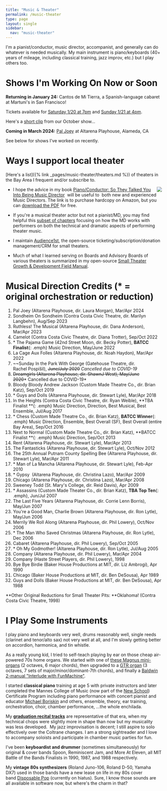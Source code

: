 ```yaml
---
title: "Music & Theater"
permalink: /music-theater
type: page
layout: single
sidebar:
  nav: "music-theater"
---
```


I'm a pianist/conductor, music director, accompanist, and generally
can do whatever is needed musically.  My main instrument is
piano/keyboards (40+ years of mileage, including classical training,
jazz improv, etc.) but I play others too.

# Shows I'm Working On Now or Soon

**Returning in January 24:** Cantos de Mi
Tierra, a Spanish-language cabaret at
Martuni's in San Francisco!

Tickets available for 
[Saturday 1/20 at 7pm](https://www.tickettailor.com/events/livemusic/1057788) and 
[Sunday 1/21 at 4pm](https://www.tickettailor.com/events/livemusic/1057789).

Here's a [short clip](https://www.youtube.com/watch?v=N2782zx_LKw) from our October show...

**Coming in March 2024:** [Pal Joey](https://www.altarena.org/2024-season-announcement/) at Altarena Playhouse, Alameda, CA

See below for shows I've worked on recently.

# Ways I support local theater

[Here's a list]({% link
_pages/music-theater/theaters.md %}) of theaters in the Bay Area I frequent
and/or subscribe to.

<img class="embed-left" align="right" src="https://images-na.ssl-images-amazon.com/images/I/512Xr2Mb7dL._SX331_BO1,204,203,200_.jpg">

-   I hope the advice in my book [Piano/Conductor: So They Talked You
Into Being Music Director](http://pianoconductor.com/)  will be useful
to  both new and experienced Music Directors. The link is to purchase
hardcopy on Amazon, but you can [download the
PDF](/assets/pdf/pianoconductor.pdf) for free.

-   If you're a musical theater actor but not a pianist/MD, you may
find helpful this
[subset of chapters](/assets/pdf/pianoconductor-actor-chapters.pdf)
focusing on how the MD works with performers on both the technical and
dramatic aspects of performing theater music.

-   I maintain [Audience1st](https://www.audience1st.com/), the
open-source ticketing/subscription/donation management/CRM for small
theaters. 

-   Much of what I learned serving on Boards and Advisory Boards of
various theaters is summarized in my open-source [Small Theater Growth & Development Field Manual](https://docs.google.com/document/d/1oh1Z-3zFnCa_uQEoKzkjhGA_kShPf2wY8ZG7FuVJG9g/edit?usp=sharing). 


# Musical Direction Credits (* = original orchestration or reduction)

1. Pal Joey (Altarena Playhouse, dir. Laura Morgan), Mar/Apr 2024
1. Sondheim On Sondheim (Contra Costa Civic Theatre, dir. Marilyn Langbehn), Aug/Sep 2023
1. Ruthless! The Musical (Altarena Playhouse, dir. Dana Anderson), Mar/Apr 2023
1. Camelot (Contra Costa Civic Theatre, dir. Diana Trotter), Sep/Oct 2022
1. \* The Pajama Game (42nd Street Moon, dir. Becky Potter), **BATCC Finalist**{: .emph} Music Direction, May/June 2022
1. La Cage Aux Folles (Altarena Playhouse, dir. Noah Haydon), Mar/Apr 2022
1.  ~~Sunday In the Park With George (Gatehouse Theatre,
dir. Rachel Pospíšil), ~~June/July 2020~~ _Cancelled due to COVID-19_
1.  ~~Dreamgirls (Altarena Playhouse, dir. ShawnJ West), May/June 2020~~* Cancelled due to COVID-19*
1.  Bloody Bloody Andrew Jackson (Custom Made Theatre Co., dir. Brian Katz), Sep/Oct 2019
1.  \* Guys and Dolls (Altarena Playhouse, dir. Stewart Lyle), Mar/Apr 2018
1.  In the Heights (Contra Costa Civic Theatre, dir. Ryan
Weible), **TBA Finalist **{: .emph} Music Direction, Direction, Best Musical, Best Ensemble, Jul/Aug 2017
1.  \* Chess (Custom Made Theatre Co., dir. Brian Katz), **BATCC Winner**{: .emph} Music Direction, Ensemble, Best Overall (SF), Best Overall (entire Bay Area), Sep/Oct 2016
1.  Next to Normal (Custom Made Theatre Co., dir. Brian Katz), **BATCC
Finalist **{: .emph} Music Direction, Sep/Oct 2013
1.  Rent (Altarena Playhouse, dir. Stewart Lyle), Mar/Apr 2013
1.  The Fantasticks (Altarena Playhouse, dir. Stewart Lyle), Oct/Nov 2012
1. The 25th Annual Putnam County Spelling Bee (Altarena Playhouse, dir. Stewart Lyle), Mar/Apr 2011
1. \* Man of La Mancha (Altarena Playhouse, dir. Stewart Lyle), Feb-Apr 2010 
1. \* Gypsy  (Altarena Playhouse, dir. Christina Lazo), Mar/Apr 2009
1. Chicago (Altarena Playhouse, dir. Christina Lazo), Mar/Apr 2008
1. Sweeney Todd (St. Mary's College, dir. Reid Davis), Apr 2009
1. \* Assassins (Custom Made Theater Co., dir. Brian Katz), **TBA Top Ten**{: .emph}, Jun/Jul 2007
1. The Last Five Years (Altarena Playhouse, dir. Corrie Lenn Borris), May/Jun 2007
1. You're a Good Man, Charlie Brown (Altarena Playhouse, dir. Ron Lytle), May/Jun 2006
1. Merrily We Roll Along (Altarena Playhouse, dir. Phil Lowery), Oct/Nov 2006
1. \* The Man Who Saved Christmas (Altarena Playhouse, dir. Ron Lytle), Dec 2006
1. Cabaret (Altarena Playhouse, dir. Phil Lowery), Sep/Oct 2005
1. \* Oh My Godmother! (Altarena Playhouse, dir. Ron Lytle), Jul/Aug 2005
1. Company (Altarena Playhouse, dir. Phil Lowery), Mar/Apr 2004
1. Company (Haste Street Players, dir. Phil Lowery), 1998
1. Bye Bye Birdie (Baker House Productions at MIT, dir. Liz Ambrogi), Apr 1990
1. Chicago (Baker House Productions at MIT, dir. Ben DeSousa), Apr 1989
1. Guys and Dolls (Baker House Productions at MIT, dir. Ben DeSousa), Apr 1988

**Other Original Reductions for Small Theater Pits: **Oklahoma! (Contra Costa Civic Theatre, 1998)

# I Play Some Instruments

I play piano and keyboards very well, drums reasonably well, single
reeds (clarinet and tenor/alto sax) not very well at all, and I'm
slowly getting better on accordion, harmonica, and tin whistle.

As a really young kid, I tried to self-teach playing by ear on those cheap
air-powered 70s home organs.  We started with one of 
[these Magnus
mini-organs](https://reverb.com/item/67949163-magnus-model-7000-chord-organ)
(2 octaves, 6 major chords),
then upgraded to a
[GTR organ](https://youtube.com/watch?v=LlApSIJ8dQ8) (3 octaves, 7
sets of major/minor/dominant-7th chords), and finally
a [Baldwin 2-manual "Interlude with FunMachine"](https://www.youtube.com/watch?v=MeTcMAyOjTY).

I started **classical piano** training at age 5 with private instructors 
and later completed the Mannes College of Music (now part of the [New
School](http://newschool.edu/)) Certificate Program including piano
performance with concert pianist and educator [Michael
Boriskin](https://www.google.com/search?q=michael+boriskin) and
others, ensemble, theory, ear training, orchestration, choir, chamber
performance, ...the whole enchilada. 

My [**graduation recital
tracks**](https://soundcloud.com/armando-fox/sets/westrax) are
representative of that era, when my technical chops were slightly
more in shape than now but my musicality was less developed.  My jazz
improvisation is decent; I still aspire to solo effectively over the
Coltrane changes. I am a strong sightreader and I love to accompany soloists and participate in chamber music parties for fun.

I've been **keyboardist and drummer** (sometimes simultaneously) for
original & cover bands Spoon, Reminiscent Jam, and More At Eleven, all MIT Battle of the Bands
Finalists in 1990, 1987, and 1988 respectively.

My **vintage 80s synthesizers** (Roland Juno-106, Roland D-50, Yamaha
DX7) used in those bands have a new lease on life in my 80s cover
band [Disposable Pop](http://disposablepop.com/) (currently on 
hiatus).  Sure, I know those sounds are all available in software now,
but where's the charm in that?

